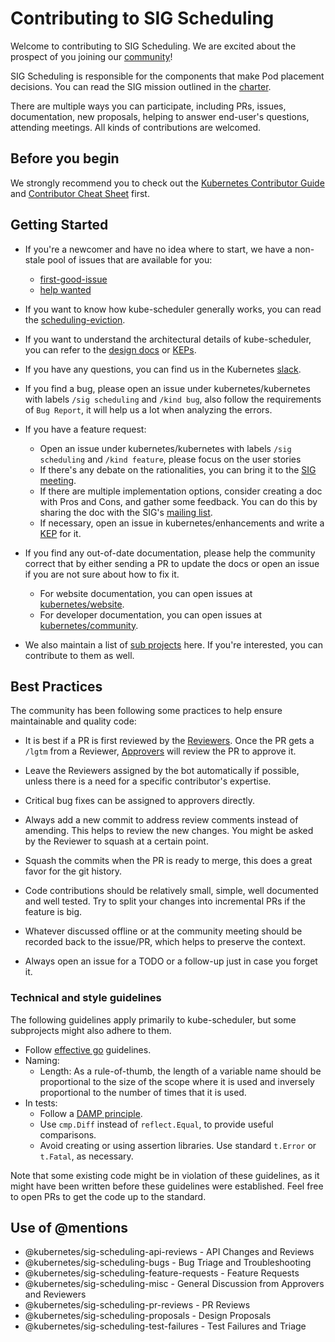 # Contributing to SIG Scheduling

Welcome to contributing to SIG Scheduling. We are excited about the prospect of you
joining our [community](https://github.com/kubernetes/community/tree/master/sig-scheduling)!

SIG Scheduling is responsible for the components that make Pod placement decisions.
You can read the SIG mission outlined in the [charter](https://git.k8s.io/community/sig-cluster-lifecycle/charter.md).

There are multiple ways you can participate, including PRs, issues, documentation, new proposals,
helping to answer end-user's questions, attending meetings. All kinds of contributions are welcomed.

## Before you begin

We strongly recommend you to check out the [Kubernetes Contributor Guide](https://github.com/kubernetes/community/tree/master/contributors/guide)
and [Contributor Cheat Sheet](https://github.com/kubernetes/community/tree/master/contributors/guide/contributor-cheatsheet) first.

## Getting Started

* If you're a newcomer and have no idea where to start, we have a non-stale pool of issues that are
available for you:
  * [first-good-issue](https://github.com/kubernetes/kubernetes/issues?q=is%3Aissue+is%3Aopen+label%3A%22good+first+issue%22+label%3Asig%2Fscheduling+)
  * [help wanted](https://github.com/kubernetes/kubernetes/issues?q=is%3Aissue+is%3Aopen+label%3A%22help+wanted%22+label%3Asig%2Fscheduling+)

* If you want to know how kube-scheduler generally works, you can read the [scheduling-eviction](https://kubernetes.io/docs/concepts/scheduling-eviction/).

* If you want to understand the architectural details of kube-scheduler, you can refer to the [design docs](https://github.com/kubernetes/community/tree/master/contributors/devel/sig-scheduling)
  or [KEPs](https://github.com/kubernetes/enhancements/tree/master/keps/sig-scheduling).

* If you have any questions, you can find us in the Kubernetes [slack](https://app.slack.com/client/T09NY5SBT/C09TP78DV).

* If you find a bug, please open an issue under kubernetes/kubernetes with labels `/sig scheduling` and `/kind bug`,
also follow the requirements of `Bug Report`, it will help us a lot when analyzing the errors.

* If you have a feature request:
  * Open an issue under kubernetes/kubernetes with labels `/sig scheduling` and `/kind feature`, please focus on
  the user stories
  * If there's any debate on the rationalities, you can bring it to the [SIG meeting](https://github.com/kubernetes/community/tree/master/sig-scheduling#meetings).
  * If there are multiple implementation options, consider creating a doc with Pros and Cons, and gather some feedback.
  You can do this by sharing the doc with the SIG's [mailing list](https://groups.google.com/forum/#!forum/kubernetes-sig-scheduling).
  * If necessary, open an issue in kubernetes/enhancements and write a [KEP](https://github.com/kubernetes/enhancements/tree/master/keps/sig-scheduling) for it.

* If you find any out-of-date documentation, please help the community correct that by either sending a PR to
update the docs or open an issue if you are not sure about how to fix it.
  * For website documentation, you can open issues at [kubernetes/website](https://github.com/kubernetes/website).
  * For developer documentation, you can open issues at [kubernetes/community](https://github.com/kubernetes/community).

* We also maintain a list of [sub projects](https://github.com/kubernetes/community/tree/master/sig-scheduling#subprojects) here.
If you're interested, you can contribute to them as well.

## Best Practices

The community has been following some practices to help ensure maintainable and quality code:

* It is best if a PR is first reviewed by the [Reviewers](https://github.com/kubernetes/community/blob/master/community-membership.md#reviewer). Once the PR gets a `/lgtm` from a Reviewer,
  [Approvers](https://github.com/kubernetes/community/blob/master/community-membership.md#approver) will review the PR to approve it.

* Leave the Reviewers assigned by the bot automatically if possible, unless there is a need
for a specific contributor's expertise.

* Critical bug fixes can be assigned to approvers directly.

* Always add a new commit to address review comments instead of amending. This helps to
review the new changes. You might be asked by the Reviewer to squash at a certain point.

* Squash the commits when the PR is ready to merge, this does a great favor for the git history.

* Code contributions should be relatively small, simple, well documented and well tested.
Try to split your changes into incremental PRs if the feature is big.

* Whatever discussed offline or at the community meeting should be recorded back
to the issue/PR, which helps to preserve the context.

* Always open an issue for a TODO or a follow-up just in case you forget it.

### Technical and style guidelines

The following guidelines apply primarily to kube-scheduler, but some subprojects
might also adhere to them.

- Follow [effective go](https://go.dev/doc/effective_go) guidelines.
- Naming:
  - Length: As a rule-of-thumb, the length of a variable name should be
    proportional to the size of the scope where it is used and inversely
    proportional to the number of times that it is used.
- In tests:
  - Follow a [DAMP principle](https://stackoverflow.com/a/11837973).
  - Use `cmp.Diff` instead of `reflect.Equal`, to provide useful comparisons.
  - Avoid creating or using assertion libraries.
    Use standard `t.Error` or `t.Fatal`, as necessary.

Note that some existing code might be in violation of these guidelines, as it
might have been written before these guidelines were established. Feel free to
open PRs to get the code up to the standard.

## Use of @mentions

* @kubernetes/sig-scheduling-api-reviews - API Changes and Reviews
* @kubernetes/sig-scheduling-bugs - Bug Triage and Troubleshooting
* @kubernetes/sig-scheduling-feature-requests - Feature Requests
* @kubernetes/sig-scheduling-misc - General Discussion from Approvers and Reviewers
* @kubernetes/sig-scheduling-pr-reviews - PR Reviews
* @kubernetes/sig-scheduling-proposals - Design Proposals
* @kubernetes/sig-scheduling-test-failures - Test Failures and Triage
